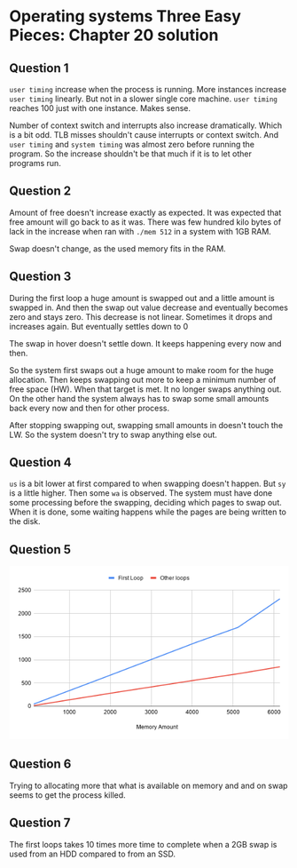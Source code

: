 # Operating systems Three Easy Pieces: Chapter 20 solution

## Question 1

`user timing` increase when the process is running. More instances increase `user timing` linearly. But not in a slower single core machine. `user timing` reaches 100 just with one instance. Makes sense.

Number of context switch and interrupts also increase dramatically. Which is a bit odd. TLB misses shouldn't cause interrupts or context switch. And `user timing` and `system timing` was almost zero before running the program. So the increase shouldn't be that much if it is to let other programs run.

## Question 2

Amount of free doesn't increase exactly as expected. It was expected that free amount will go back to as it was. There was few hundred kilo bytes of lack in the increase when ran with `./mem 512` in a system with 1GB RAM.

Swap doesn't change, as the used memory fits in the RAM.

## Question 3

During the first loop a huge amount is swapped out and a little amount is swapped in. And then the swap out value decrease and eventually becomes zero and stays zero. This decrease is not linear. Sometimes it drops and increases again. But eventually settles down to 0

The swap in hover doesn't settle down. It keeps happening every now and then.

So the system first swaps out a huge amount to make room for the huge allocation. Then keeps swapping out more to keep a minimum number of free space (HW). When that target is met. It no longer swaps anything out. On the other hand the system always has to swap some small amounts back every now and then for other process.

After stopping swapping out, swapping small amounts in doesn't touch the LW. So the system doesn't try to swap anything else out.

## Question 4

`us` is a bit lower at first compared to when swapping doesn't happen. But `sy` is a little higher. Then some `wa` is observed. The system must have done some processing before the swapping, deciding which pages to swap out. When it is done, some waiting happens while the pages are being written to the disk.

## Question 5

![Chart](./chart.png)

## Question 6

Trying to allocating more that what is available on memory and and on swap seems to get the process killed.

## Question 7
The first loops takes 10 times more time to complete when a 2GB swap is used from an HDD compared to from an SSD.
